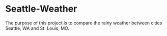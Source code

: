 # Seattle-Weather
The purpose of this project is to compare the rainy weather between cities Seattle, WA and St. Louis, MO. 
